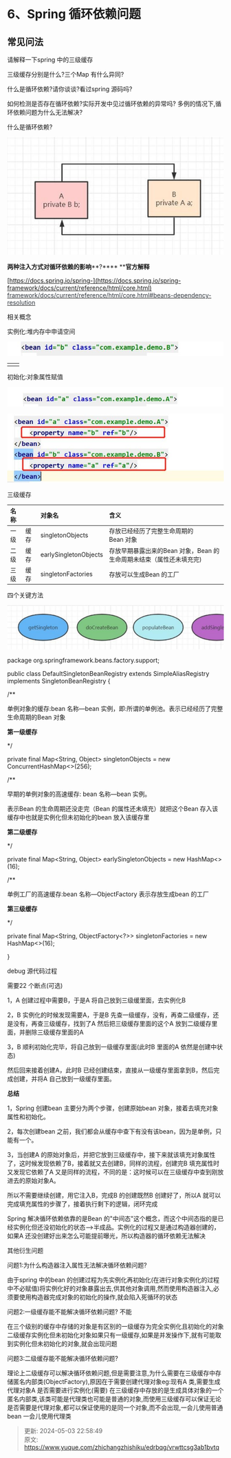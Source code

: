 # 6、Spring 循环依赖问题

## **常见问法**
请解释一下spring 中的三级缓存

三级缓存分别是什么?三个Map 有什么异同?

什么是循环依赖?请你谈谈?看过spring 源码吗?

如何检测是否存在循环依赖?实际开发中见过循环依赖的异常吗? 多例的情况下,循环依赖问题为什么无法解决?

什么是循环依赖?

![1714548551945-78439d39-472f-476c-9d4c-e887b90f8118.png](./img/NIRkTmu9MxxVL37U/1714548551945-78439d39-472f-476c-9d4c-e887b90f8118-706007.png)

**两种注入方式对循环依赖的影响****?**** ****官方解释**

[https://docs.spring.io/spring-](https://docs.spring.io/spring-framework/docs/current/reference/html/core.html)<font style="color:rgb(51,57,64);"> </font><u><font style="color:rgb(51,57,64);">framework/docs/current/reference/html/core.html#beans-dependency-resolution</font></u>

相关概念

实例化:堆内存中申请空间

![1714548625120-750d50a1-a5d4-462f-88c6-94fba4c0327e.png](./img/NIRkTmu9MxxVL37U/1714548625120-750d50a1-a5d4-462f-88c6-94fba4c0327e-042887.png)

| | |
| --- | --- |
| | |


 

初始化:对象属性赋值

![1714548633522-6b62e233-2ab3-47c8-88d8-e022518dc269.png](./img/NIRkTmu9MxxVL37U/1714548633522-6b62e233-2ab3-47c8-88d8-e022518dc269-953189.png)

![1714548650423-6460b82e-b949-4c06-bd2e-15895e133666.png](./img/NIRkTmu9MxxVL37U/1714548650423-6460b82e-b949-4c06-bd2e-15895e133666-773112.png)

三级缓存

| 名称 | | 对象名 | 含义 |
| :--- | --- | :--- | :--- |
| 一级 | 缓存 | singletonObjects | 存放已经经历了完整生命周期的<br/>Bean 对象 |
| 二级 | 缓存 | earlySingletonObjects | 存放早期暴露出来的Bean 对象，Bean 的生命周期未结束（属性还未填充完) |
| 三级 | 缓存 | singletonFactories | 存放可以生成Bean 的工厂 |


四个关键方法



![1714548595974-8653e8a1-1f0e-4c91-89be-772d13117b62.png](./img/NIRkTmu9MxxVL37U/1714548595974-8653e8a1-1f0e-4c91-89be-772d13117b62-558535.png)



package org.springframework.beans.factory.support;

public class DefaultSingletonBeanRegistry extends SimpleAliasRegistry implements SingletonBeanRegistry {

/**

  




单例对象的缓存:bean 名称—bean 实例，即:所谓的单例池。表示已经经历了完整生命周期的Bean 对象

**第一级缓存**

*/

private final Map<String, Object> singletonObjects = new ConcurrentHashMap<>(256);

/**

早期的单例对象的高速缓存: bean 名称—bean 实例。



表示Bean 的生命周期还没走完（Bean 的属性还未填充）就把这个Bean 存入该缓存中也就是实例化但未初始化的bean 放入该缓存里

**第二级缓存**

*/

private final Map<String, Object> earlySingletonObjects = new HashMap<>(16);

/**

单例工厂的高速缓存:bean 名称—ObjectFactory 表示存放生成bean 的工厂

**第三级缓存**

*/

private final Map<String, ObjectFactory<?>> singletonFactories = new HashMap<>(16);

}

debug 源代码过程



需要22 个断点(可选)



1，A 创建过程中需要B，于是A 将自己放到三级缓里面，去实例化B



2，B 实例化的时候发现需要A，于是B 先查一级缓存，没有，再查二级缓存，还是没有，再查三级缓存，找到了A 然后把三级缓存里面的这个A 放到二级缓存里面，并删除三级缓存里面的A

3，B 顺利初始化完毕，将自己放到一级缓存里面(此时B 里面的A 依然是创建中状态)

  




然后回来接着创建A，此时B 已经创建结束，直接从一级缓存里面拿到B，然后完成创建，并将A 自己放到一级缓存里面。

**总结**

1，Spring 创建bean 主要分为两个步骤，创建原始bean 对象，接着去填充对象属性和初始化。

2，每次创建bean 之前，我们都会从缓存中查下有没有该bean，因为是单例，只能有一个。

3，当创建A 的原始对象后，并把它放到三级缓存中，接下来就该填充对象属性了，这时候发现依赖了B，接着就又去创建B，同样的流程，创建完B 填充属性时又发现它依赖了A 又是同样的流程，不同的是：这时候可以在三级缓存中查到刚放进去的原始对象A。

所以不需要继续创建，用它注入B，完成B 的创建既然B 创建好了，所以A 就可以完成填充属性的步骤了，接着执行剩下的逻辑，闭环完成

Spring 解决循环依赖依靠的是Bean 的"中间态"这个概念，而这个中间态指的是已经实例化但还没初始化的状态—>半成品。实例化的过程又是通过构造器创建的，如果A 还没创建好出来怎么可能提前曝光，所以构造器的循环依赖无法解决

其他衍生问题

问题1:为什么构造器注入属性无法解决循环依赖问题?

由于spring 中的bean 的创建过程为先实例化再初始化(在进行对象实例化的过程中不必赋值)将实例化好的对象暴露出去,供其他对象调用,然而使用构造器注入,必须要使用构造器完成对象的初始化的操作,就会陷入死循环的状态

问题2:一级缓存能不能解决循环依赖问题? 不能

在三个级别的缓存中存储的对象是有区别的一级缓存为完全实例化且初始化的对象二级缓存实例化但未初始化对象如果只有一级缓存,如果是并发操作下,就有可能取到实例化但未初始化的对象,就会出现问题

问题3:二级缓存能不能解决循环依赖问题?

理论上二级缓存可以解决循环依赖问题,但是需要注意,为什么需要在三级缓存中存储匿名内部类(ObjectFactory),原因在于需要创建代理对象eg:现有A 类,需要生成代理对象A 是否需要进行实例化(需要) 在三级缓存中存放的是生成具体对象的一个匿名内部类,该类可能是代理类也可能是普通的对象,而使用三级缓存可以保证无论是否需要是代理对象,都可以保证使用的是同一个对象,而不会出现,一会儿使用普通bean 一会儿使用代理类

  




> 更新: 2024-05-03 22:58:49  
> 原文: <https://www.yuque.com/zhichangzhishiku/edrbqg/vrwttcsg3ab1bvtq>